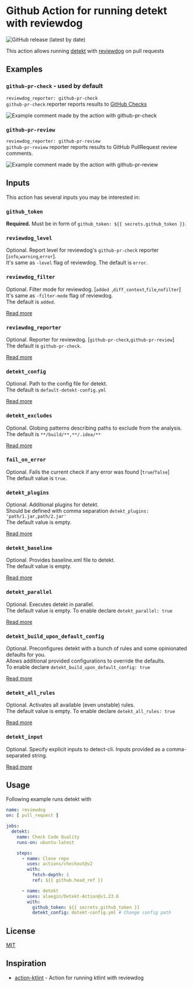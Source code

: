 # Github Action for running detekt with reviewdog

![GitHub release (latest by date)](https://img.shields.io/github/v/release/alaegin/Detekt-Action)

This action allows running [detekt](https://github.com/detekt/detekt)
with [reviewdog](https://github.com/reviewdog/reviewdog) on pull requests

## Examples

### `github-pr-check` - used by default

`reviewdog_reporter: github-pr-check`  
`github-pr-check` reporter reports results
to [GitHub Checks](https://github.com/reviewdog/reviewdog#reporter-github-checks--reportergithub-pr-check)

![Example comment made by the action with github-pr-check](./assets/screenshot_pr_check.png)

### `github-pr-review`

`reviewdog_reporter: github-pr-review`  
`github-pr-review` reporter reports results to GitHub PullRequest review comments.

![Example comment made by the action with github-pr-review](./assets/screenshot_pr_review.png)

## Inputs

This action has several inputs you may be interested in:

### `github_token`

**Required.** Must be in form of `github_token: ${{ secrets.github_token }}`.

### `reviewdog_level`

Optional. Report level for reviewdog's `github-pr-check` reporter [`info`,`warning`,`error`].  
It's same as `-level` flag of reviewdog.
The default is `error`.

### `reviewdog_filter`

Optional. Filter mode for reviewdog. [`added `,`diff_context`,`file`,`nofilter`]  
It's same as `-filter-mode` flag of reviewdog.  
The default is `added`.

[Read more](https://github.com/reviewdog/reviewdog#filter-mode)

### `reviewdog_reporter`

Optional. Reporter for reviewdog. [`github-pr-check`,`github-pr-review`]  
The default is `github-pr-check`.

[Read more](https://github.com/reviewdog/reviewdog#reporters)

### `detekt_config`

Optional. Path to the config file for detekt.  
The default is `default-detekt-config.yml`

[Read more](https://detekt.github.io/detekt/cli.html)

### `detekt_excludes`

Optional. Globing patterns describing paths to exclude from the analysis.  
The default is `**/build/**,**/.idea/**`

[Read more](https://detekt.github.io/detekt/cli.html)

### `fail_on_error`

Optional. Fails the current check if any error was found [`true`/`false`]  
The default value is `true`.

### `detekt_plugins`

Optional. Additional plugins for detekt.  
Should be defined with comma separation `detekt_plugins: 'path/1.jar,path/2.jar'`  
The default value is empty.

[Read more](https://detekt.github.io/detekt/cli.html)

### `detekt_baseline`

Optional. Provides baseline.xml file to detekt.  
The default value is empty.

[Read more](https://detekt.github.io/detekt/cli.html)

### `detekt_parallel`

Optional. Executes detekt in parallel.  
The default value is empty.
To enable declare `detekt_parallel: true`

[Read more](https://detekt.github.io/detekt/cli.html)

### `detekt_build_upon_default_config`

Optional. Preconfigures detekt with a bunch of rules and some opinionated defaults
for you.  
Allows additional provided configurations to override the
defaults.  
To enable declare `detekt_build_upon_default_config: true`

[Read more](https://detekt.github.io/detekt/cli.html)

### `detekt_all_rules`

Optional. Activates all available (even unstable) rules.  
The default value is empty.
To enable declare `detekt_all_rules: true`

[Read more](https://detekt.github.io/detekt/cli.html)

### `detekt_input`

Optional. Specify explicit inputs to detect-cli.
Inputs provided as a comma-separated string.

[Read more](https://detekt.github.io/detekt/cli.html)

## Usage

Following example runs detekt with

```yml
name: reviewdog
on: [ pull_request ]

jobs:
  detekt:
    name: Check Code Quality
    runs-on: ubuntu-latest

    steps:
      - name: Clone repo
        uses: actions/checkout@v2
        with:
          fetch-depth: 1
          ref: ${{ github.head_ref }}

      - name: detekt
        uses: alaegin/Detekt-Action@v1.23.6
        with:
          github_token: ${{ secrets.github_token }}
          detekt_config: detekt-config.yml # Change config path
```

## License

[MIT](LICENSE)

## Inspiration

* [action-ktlint](https://github.com/ScaCap/action-ktlint) - Action for running ktlint with reviewdog
